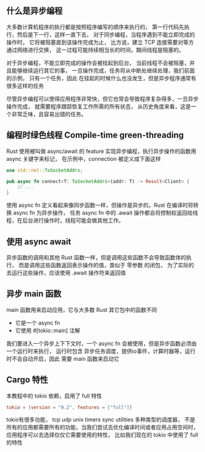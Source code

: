 ## 什么是异步编程

大多数计算机程序的执行都是按照程序编写的顺序来执行的，
第一行代码先执行，然后是下一行，这样一直下去，
对于同步编程，当程序遇到不能立即完成的操作时，
它将被阻塞直到该操作完成为止，
比方说，建立 TCP 连接需要对等方通过网络进行交换，
这一过程可能持续相当长的时间，期间线程是阻塞的。

对于异步编程，不能立即完成的操作会被挂起到后台，
当前线程不会被阻塞，并且能够继续运行其它的事，
一旦操作完成，任务将从中断处继续处理，我们前面的示例，
只有一个任务，因此 在挂起的时候什么也没发生，但是异步程序通常有很多这样的任务

尽管异步编程可以使得应用程序非常快，但它也常会导致程序复杂得多，一旦异步操作完成，
就需要程序跟踪恢复工作所需的所有状态，
从历史角度来看，这是一个非常乏味，且容易出错的任务。

## 编程时绿色线程 Compile-time green-threading 
Rust 使用被叫做 async/await 的 feature 实现异步编程，执行异步操作的函数用 async 关键字来标记，
在示例中，connection 被定义成下面这样

```rust
use std::net::ToSocketAddrs;

pub async fn connect<T: ToSocketAddrs>(addr: T) -> Result<Client> {
    // ...
}
```

使用 async fn 定义看起来像同步函数一样，但操作是异步的，Rust 在编译时将转换 async fn 为异步操作，
任务 async fn 中的 .await 操作都会将控制权返回给线程，在后台进行操作时，线程可能会做其他工作。 


## 使用 async await 
异步函数的调用和其他 Rust 函数一样，但是调用这些函数不会导致函数体的执行，
而是调用这些函数返回表示操作的值，类似于 零参数 的闭包，
为了实际的去运行这些操作，应该使用 .await 操作符来返回值 


## 异步 main 函数 
main 函数用来启动应用，它与大多数  Rust 其它包中的函数不同
- 它是一个 async fn 
- 它使用 #[tokio::main] 注解

我们要进入一个异步上下下文时，一个 async fn 会被使用，但是异步函数必须由一个运行时来执行，
运行时包含 异步任务调度，提供io事件，计算时器等，运行时不会自动开启，因此 需要 main 函数来启动它

## Cargo 特性 
本教程中的 tokio 依赖，启用了 full 特性
```toml
tokio = {version = "0.2", features = ["full"]}
```
tokio有很多功能， tcp udp unix timers sync utilities 多种类型的调度器，
不是所有的应用都需要所有的功能，当我们尝试去优化编译时间或者应用占用空间时，
应用程序可以去选择仅仅它需要使用的特性，
比如我们现在的 tokio 中使用了 full 的特性